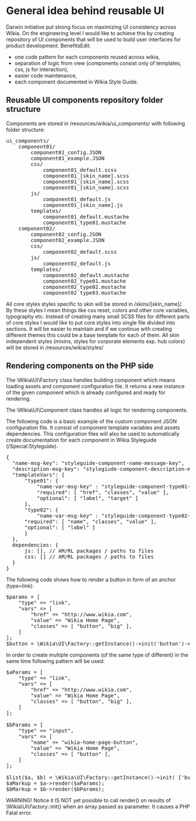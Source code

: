 # General idea behind reusable UI
Darwin initiative put strong focus on maximizing UI consistency across Wikia. On the engineering level I would like to achieve this by creating repository of UI components that will be used to build user interfaces for product development.
BenefitsEdit:
* one code pattern for each components reused across wikia,
* separation of logic from view (components consist only of templates, css, js for interaction),
* easier code maintenance,
* each component documented in Wikia Style Guide.

## Reusable UI components repository folder structure
Components are stored in /resources/wikia/ui_components/ with following folder structure:

<pre>
ui_components/
    component01/
        component01_config.JSON
        component01_example.JSON
        css/
            component01_default.scss
            component01_[skin_name].scss
            component01_[skin_name].scss
            component01_[skin_name].scss
        js/
            component01_default.js
            component01_[skin_name].js
        templates/
            component01_default.mustache
            component01_type01.mustache
    component02/
        component02_config.JSON
        component02_example.JSON
        css/
            component02_default.scss
        js/
            component02_default.js
        templates/
            component02_default.mustache
            component02_type01.mustache
            component02_type02.mustache
            component02_type03.mustache
</pre>

All core styles styles specific to skin will be stored in /skins/[skin_name]/. By these styles I mean things like css reset, colors and other core variables, typography etc. 
Instead of creating many small SCSS files for different parts of core styles I would like to put core styles into single file divided into sections. It will be easier to maintain and if we continue with creating different themes this could be a base template for each of them.
All skin independent styles (mixins, styles for corporate elements exp. hub colors) will be stored in /resources/wikia/styles/ 

## Rendering components on the PHP side
The \Wikia\UI\Factory class handles building component which means loading assets and component configuration file. It returns a new instance of the given component which is already configured and ready for rendering.

The \Wikia\UI\Component class handles all logic for rendering components.

The following code is a basic example of the custom component JSON configuration file. It consist of component template variables and assets dependencies. This configuration files will also be used to automatically create documentation for each component in Wikia Styleguide (/Special:Styleguide).

<pre>
{
  "name-msg-key": "styleguide-component-name-message-key",
  "description-msg-key": "stylegiude-component-description-message-key",
  "templateVars": {
      "type01": {
          "name-var-msg-key" : "styleguide-component-type01-description-message-key",
          "required": [ "href", "classes", "value" ],
          "optional": [ "label", "target" ]
      },
      "type02": {
          "name-var-msg-key" : "styleguide-component-type02-description-message-key",
      "required": [ "name", "classes", "value" ],
      "optional": [ "label" ]
      }
  },
  dependencies: {
      js: [], // AM/RL packages / paths to files
      css: [] // AM/RL packages / paths to files
  } 
}
</pre>

The following code shows how to render a button in form of an anchor (type=link):
<pre>
$params = [
    "type" => "link",
    "vars" => [
        "href" => "http://www.wikia.com",
        "value" => "Wikia Home Page",
        "classes" => [ "button", "big" ],
    ]
];
$button = \Wikia\UI\Factory::getInstance()->init('button')->render($params);
</pre>
In order to create multiple components (of the same type of different) in the same time following pattern will be used:
<pre>
$aParams = [
    "type" => "link",
    "vars" => [
        "href" => "http://www.wikia.com",
        "value" => "Wikia Home Page",
        "classes" => [ "button", "big" ],
    ]
];

$bParams = [
    "type" => "input",
    "vars" => [
        "name" => "wikia-home-page-button",
        "value" => "Wikia Home Page",
        "classes" => [ "button" ],
    ]
];

$list($a, $b) = \Wikia\UI\Factory::getInstance()->init( ['button', 'button'] );
$aMarkup = $a->render($aParams);
$bMarkup = $b->render($bParams);
</pre>

WARNING! Notice it IS NOT yet possible to call render() on results of \Wikia\UI\Factory::init() when an array passed as parameter. It causes a PHP Fatal error.
